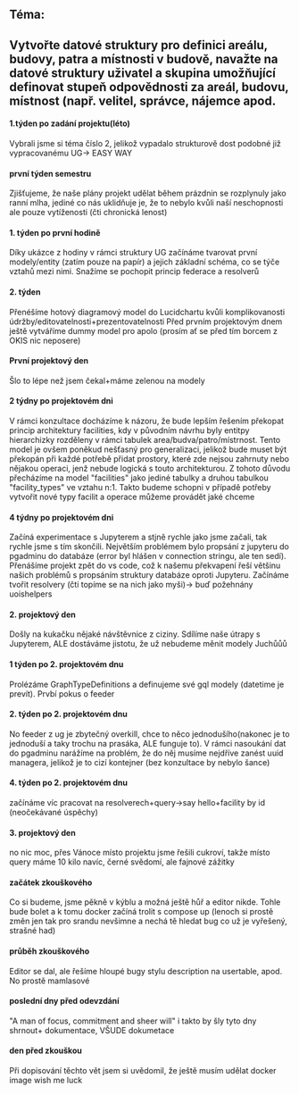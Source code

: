 ## Téma:
## Vytvořte datové struktury pro definici areálu, budovy, patra a místnosti v budově, navažte na datové struktury uživatel a skupina umožňující definovat stupeň odpovědnosti za areál, budovu, místnost (např. velitel, správce, nájemce apod.

#### **1.týden po zadání projektu(léto)**
Vybrali jsme si téma číslo 2, jelikož vypadalo strukturově dost podobné již vypracovanému UG-> EASY WAY

#### **první týden semestru**
Zjišťujeme, že naše plány projekt udělat během prázdnin se rozplynuly jako ranní mlha, jediné co nás uklidňuje je, že to nebylo kvůli naší neschopnosti ale pouze vytíženosti (čti chronická lenost)
#### **1. týden po první hodině**
Díky ukázce z hodiny v rámci struktury UG začínáme tvarovat první modely/entity (zatím pouze na papír) a jejich základní schéma, co se týče vztahů mezi nimi. 
Snažíme se pochopit princip federace a resolverů

#### **2. týden**
Přenéšíme hotový diagramový model do Lucidchartu kvůli komplikovanosti údržby/editovatelnosti+prezentovatelnosti
Před prvním projektovým dnem ještě vytváříme dummy model pro apolo (prosím ať se před tím borcem z OKIS nic neposere)

#### **První projektový den**
Šlo to lépe než jsem čekal+máme zelenou na modely
  
#### **2 týdny po projektovém dni**
V rámci konzultace docházíme k názoru, že bude lepším řešením překopat princip architektury facilities, kdy v původním návrhu byly entitpy hierarchizky rozděleny v rámci tabulek area/budva/patro/místrnost. Tento model je ovšem poněkud nešťasný pro generalizaci, jelikož bude muset být překopán při každé potřebě přidat prostory, které zde nejsou zahrnuty nebo nějakou operaci, jenž nebude logická s touto architekturou. Z tohoto důvodu přecházíme na model "facilities" jako jediné tabulky a druhou tabulkou "facility_types" ve vztahu n:1. Takto budeme schopni v případě potřeby vytvořit nové typy facilit a operace můžeme provádět jaké chceme

#### **4 týdny po projektovém dni**
Začíná experimentace s Jupyterem a stjně rychle jako jsme začali, tak rychle jsme s tím skončili. Největším problémem bylo propsání z jupyteru do pgadminu do databáze (error byl hlášen v connection stringu, ale ten sedí). Přenášíme projekt zpět do vs code, což k našemu překvapení řeší většinu našich problémů s propsáním struktury databáze oproti Jupyteru.
Začínáme tvořit resolvery (čti topíme se na nich jako myši)-> buď požehnány uoishelpers

#### **2. projektový den**
Došly na kukačku nějaké návštěvnice z ciziny. Sdílíme naše útrapy s Jupyterem, ALE dostáváme jistotu, že už nebudeme měnit modely Juchůůů

#### **1 týden po 2. projektovém dnu**
Prolézáme GraphTypeDefinitions a definujeme své gql modely (datetime je prevít). Prvbí pokus o feeder
 #### **2. týden po 2. projektovém dnu**
 No feeder z ug je zbytečný overkill, chce to něco jednodušího(nakonec je to jednoduší a taky trochu na prasáka, ALE funguje to). V rámci nasoukání dat do pgadminu narážíme na problém, že do něj musíme nejdříve zanést uuid managera, jelikož je to cizí kontejner (bez konzultace by nebylo šance)

 #### **4. týden po 2. projektovém dnu**
 začínáme víc pracovat na resolverech+query->say hello+facility by id (neočekávané úspěchy)

 #### **3. projektový den**
 no nic moc, přes Vánoce místo projektu jsme řešili cukroví, takže místo query máme 10 kilo navíc, černé svědomí, ale fajnové zážitky

#### **začátek zkouškového**
Co si budeme, jsme pěkně v kýblu a možná ještě hůř a editor nikde. Tohle bude bolet a k tomu docker začíná trolit s compose up (lenoch si prostě změn jen tak pro srandu nevšimne a nechá tě hledat bug co už je vyřešený, strašné had)

#### **průběh zkouškového**
Editor se dal, ale řešíme hloupé bugy stylu description na usertable, apod. No prostě mamlasové

#### **poslední dny před odevzdání**
"A man of focus, commitment and sheer will" i takto by šly tyto dny shrnout+ dokumentace, VŠUDE dokumetace
 
#### **den před zkouškou**
Při dopisování těchto vět jsem si uvědomil, že ještě musím udělat docker image wish me luck
